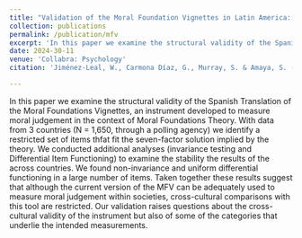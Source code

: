 ```yaml
---
title: "Validation of the Moral Foundation Vignettes in Latin America: The scope of moral foundations through the lens of an instrument."
collection: publications
permalink: /publication/mfv
excerpt: 'In this paper we examine the structural validity of the Spanish Translation of the Moral Foundations Vignettes, an instrument developed to measure moral judgement in the context of Moral Foundations Theory. With data from 3 countries (N = 1,650, through a polling agency) we identify a restricted set of items thfat fit the seven-factor solution implied by the theory. We conducted additional analyses (invariance testing and Differential Item Functioning) to examine the stability the results of the across countries. We found non-invariance and uniform differential functioning in a large number of items. Taken together these results suggest that although the current version of the MFV can be adequately used to measure moral judgement within societies, cross-cultural comparisons with this tool are restricted. Our validation raises questions about the cross-cultural validity of the instrument but also of some of the categories that underlie the intended measurements.'
date: 2024-30-11
venue: 'Collabra: Psychology'
citation: 'Jiménez-Leal, W., Carmona Díaz, G., Murray, S. & Amaya, S. (In press). Validation of the Moral Foundation Vignettes in Latin America: The scope of moral foundations through the lens of an instrument. Collabra: Psychology.'

---
```


In this paper we examine the structural validity of the Spanish Translation of the Moral Foundations Vignettes, an instrument developed to measure moral judgement in the context of Moral Foundations Theory. With data from 3 countries (N = 1,650, through a polling agency) we identify a restricted set of items thfat fit the seven-factor solution implied by the theory. We conducted additional analyses (invariance testing and Differential Item Functioning) to examine the stability the results of the across countries. We found non-invariance and uniform differential functioning in a large number of items. Taken together these results suggest that although the current version of the MFV can be adequately used to measure moral judgement within societies, cross-cultural comparisons with this tool are restricted. Our validation raises questions about the cross-cultural validity of the instrument but also of some of the categories that underlie the intended measurements.
